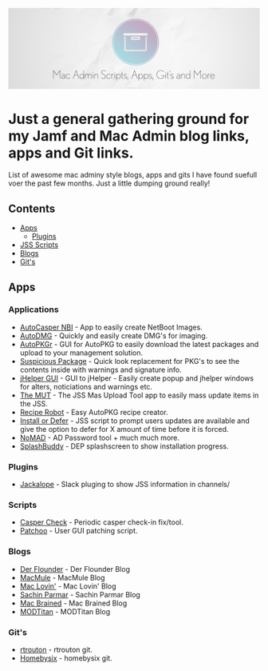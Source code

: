 <p align="center">
  <img src="./icons/icon.png">
</p>

# Just a general gathering ground for my Jamf and Mac Admin blog links, apps and Git links. 

List of awesome mac adminy style blogs, apps and gits I have found suefull voer the past few months. Just a little dumping ground really!

## Contents
- [Apps](#apps)
	- [Plugins](#plugins)
- [JSS Scripts](#scripts)
- [Blogs](#blogs)
- [Git's](#gits)

## Apps

### Applications

- [AutoCasper NBI](https://macmule.com/projects/autocaspernbi/) - App to easily create NetBoot Images.
- [AutoDMG](https://github.com/MagerValp/AutoDMG) - Quickly and easily create DMG's for imaging.
- [AutoPKGr](https://github.com/lindegroup/autopkgr) - GUI for AutoPKG to easily download the latest packages and upload to your management solution.
- [Suspicious Package](http://www.mothersruin.com/software/SuspiciousPackage/get.html) - Quick look replacement for PKG's to see the contents inside with warnings and signature info.
- [jHelper GUI](https://github.com/JAMFSupport/jHelper-GUI) - GUI to jHelper - Easily create popup and jhelper windows for alters, noticiations and warnings etc.
- [The MUT](http://jssmut.weebly.com/) - The JSS Mas Upload Tool app to easily mass update items in the JSS.
- [Recipe Robot](https://github.com/homebysix/recipe-robot) - Easy AutoPKG recipe creator.
- [Install or Defer](https://github.com/homebysix/install-or-defer) - JSS script to prompt users updates are available and give the option to defer for X amount of time before it is forced.
- [NoMAD](https://gitlab.com/Mactroll/NoMAD) - AD Password tool + much much more.
- [SplashBuddy](https://github.com/ftiff/SplashBuddy) - DEP splashscreen to show installation progress.

### Plugins

- [Jackalope](http://jackalope-slack.readthedocs.io/en/latest/index.html) - Slack pluging to show JSS information in channels/

### Scripts

- [Casper Check](https://github.com/rtrouton/CasperCheck) - Periodic casper check-in fix/tool.
- [Patchoo](https://github.com/franton/patchoo) - User GUI patching script.

### Blogs

- [Der Flounder](http://derflounder.wordpress.com/) - Der Flounder Blog
- [MacMule](http://macmule.com/) - MacMule Blog
- [Mac Lovin'](http://maclovin.org/) - Mac Lovin' Blog
- [Sachin Parmar](http://sachinparmarblog.com/) - Sachin Parmar Blog
- [Mac Brained](http://www.macbrained.org/) - Mac Brained Blog
- [MODTitan](http://www.modtitan.com/search/label/mac%20admin) - MODTitan Blog

### Git's

- [rtrouton](https://github.com/rtrouton) - rtrouton git.
- [Homebysix](https://github.com/homebysix) - homebysix git.

[CIcon]: ./icons/c-16.png "C language."
[CppIcon]: ./icons/cpp-16.png "C++ language."
[JavascriptIcon]: ./icons/javascript-16.png "JavaScript language."
[ObjectiveCIcon]: ./icons/objective-c-16.png "Objective-C language."
[SwiftIcon]: ./icons/swift-16.png "Swift language."
[CoffeescriptIcon]: ./icons/coffeescript-16.png "CoffeeScript language."
[TypescriptIcon]: ./icons/typescript-16.png "TypeScript language."
[PythonIcon]: ./icons/python-16.png "Python language."
[CSSIcon]: ./icons/css-16.png "CSS language."
[RubyIcon]: ./icons/ruby-16.png "Ruby language."
[RustIcon]: ./icons/rust-16.png "Rust language."
[LuaIcon]: ./icons/Lua-16.png "Lua language."
[AppStore]: ./icons/app_store-16.png "App Store."
[HaskellIcon]: ./icons/haskell-16.png "Haskell language."
